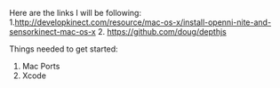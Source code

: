 Here are the links I will be following:
1.http://developkinect.com/resource/mac-os-x/install-openni-nite-and-sensorkinect-mac-os-x
2. https://github.com/doug/depthjs


Things needed to get started:
1. Mac Ports
2. Xcode
